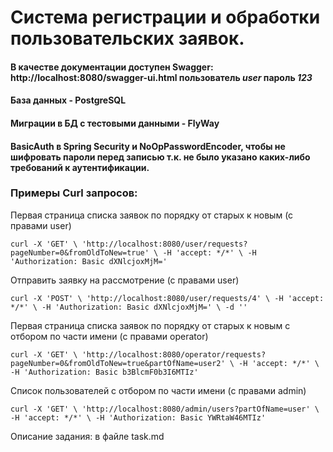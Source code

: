 # Система регистрации и обработки пользовательских заявок.

<h4>В качестве документации доступен Swagger: http://localhost:8080/swagger-ui.html пользователь <i>user</i> пароль <i>123</i></h4>
<h4>База данных - PostgreSQL</h4>
<h4>Миграции в БД с тестовыми данными - FlyWay</h4>
<h4>BasicAuth в Spring Security и NoOpPasswordEncoder, чтобы не шифровать пароли перед записью т.к. не было указано каких-либо требований к аутентификации.</h4>



<h3>Примеры Curl запросов:</h3>

Первая страница списка заявок по порядку от старых к новым (с правами user)
  
`curl -X 'GET' \
'http://localhost:8080/user/requests?pageNumber=0&fromOldToNew=true' \
-H 'accept: */*' \
-H 'Authorization: Basic dXNlcjoxMjM='`

Отправить заявку на рассмотрение (с правами user)
  
`curl -X 'POST' \
'http://localhost:8080/user/requests/4' \
-H 'accept: */*' \
-H 'Authorization: Basic dXNlcjoxMjM=' \
-d ''`

Первая страница списка заявок по порядку от старых к новым с отбором по части имени (c правами operator)
  
`curl -X 'GET' \
'http://localhost:8080/operator/requests?pageNumber=0&fromOldToNew=true&partOfName=user2' \
-H 'accept: */*' \
-H 'Authorization: Basic b3BlcmF0b3I6MTIz'`

Список пользователей с отбором по части имени (с правами admin)
  
`curl -X 'GET' \
'http://localhost:8080/admin/users?partOfName=user' \
-H 'accept: */*' \
-H 'Authorization: Basic YWRtaW46MTIz'`

Описание задания: в файле task.md

